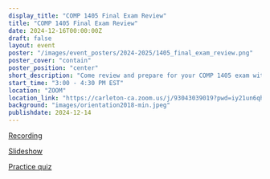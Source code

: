 ```yaml
---
display_title: "COMP 1405 Final Exam Review"
title: "COMP 1405 Final Exam Review"
date: 2024-12-16T00:00:00Z
draft: false
layout: event
poster: "/images/event_posters/2024-2025/1405_final_exam_review.png"
poster_cover: "contain"
poster_position: "center"
short_description: "Come review and prepare for your COMP 1405 exam with us!"
start_time: "3:00 - 4:30 PM EST"
location: "ZOOM"
location_link: "https://carleton-ca.zoom.us/j/93043039019?pwd=iy21un6qhrmbalfjD8J3Y77M6TGC7x.1"
background: "images/orientation2018-min.jpeg"
publishdate: 2024-12-14
---
```

[Recording](https://mediaspace.carleton.ca/media/1_j0w4yr83)

[Slideshow](/pdfs/2024-2025/COMP1405-Final-Review-Presentation-F24-compressed.pdf)

[Practice quiz](https://docs.google.com/forms/d/e/1FAIpQLScsKXBh9xbcP6bHk6yuwjeoWR2wP95vZKdBrGLXAejrJMlCBg/viewform?usp=dialog)
